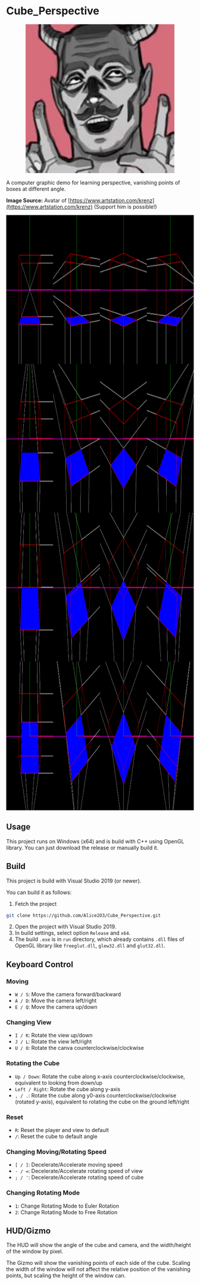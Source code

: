 # Cube_Perspective

<div align=center>
    <img src="img/Krenz_Cushart_Avatar.jpeg" width = "400" height = "400">
</div>

A computer graphic demo for learning perspective, vanishing points of boxes at different angle.

**Image Source:** Avatar of [https://www.artstation.com/krenz](https://www.artstation.com/krenz) (Support him is possible!)

<div align=center>
    <img src="img/boxes.png" width = "1600" height = "1600">
</div>

## Usage

This project runs on Windows (x64) and is build with C++ using OpenGL library. You can just download the release or manually build it.

## Build

This project is build with Visual Studio 2019 (or newer).

You can build it as follows:

1. Fetch the project

```bash
git clone https://github.com/Alice2O3/Cube_Perspective.git
```

2. Open the project with Visual Studio 2019.
3. In build settings, select option `Release` and `x64`.
4. The build `.exe` is in `run` directory, which already contains `.dll` files of OpenGL library like `freeglut.dll`, `glew32.dll` and `glut32.dll`.

## Keyboard Control

### Moving

- `W / S`: Move the camera forward/backward
- `A / D`: Move the camera left/right
- `E / Q`: Move the camera up/down

### Changing View

- `I / K`: Rotate the view up/down
- `J / L`: Rotate the view left/right
- `U / O`: Rotate the canva counterclockwise/clockwise

### Rotating the Cube

- `Up / Down`: Rotate the cube along x-axis counterclockwise/clockwise, equivalent to looking from down/up
- `Left / Right`: Rotate the cube along y-axis
- `, / .`: Rotate the cube along y0-axis counterclockwise/clockwise (rotated y-axis), equivalent to rotating the cube on the ground left/right

### Reset

- `R`: Reset the player and view to default
- `/`: Reset the cube to default angle

### Changing Moving/Rotating Speed

- `[ / ]`: Decelerate/Accelerate moving speed
- `- / =`: Decelerate/Accelerate rotating speed of view
- `; / '`: Decelerate/Accelerate rotating speed of cube

### Changing Rotating Mode

- `1`: Change Rotating Mode to Euler Rotation
- `2`: Change Rotating Mode to Free Rotation

## HUD/Gizmo

The HUD will show the angle of the cube and camera, and the width/height of the window by pixel.

The Gizmo will show the vanishing points of each side of the cube. Scaling the width of the window will not affect the relative position of the vanishing points, but scaling the height of the window can.